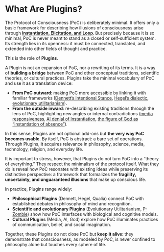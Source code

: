 # What Are Plugins?

The Protocol of Consciousness (PoC) is deliberately minimal. It offers only a basic framework for describing how illusions of consciousness arise through [**Instantiation, Elicitation, and Loop**](../protocol/operations/). But precisely because it is so minimal, PoC is never meant to stand as a closed or self-sufficient system. Its strength lies in its openness: it must be connected, translated, and extended into other fields of thought and practice.

This is the role of **Plugins**.

A Plugin is not an expansion of PoC, nor a rewriting of its terms. It is a way of **building a bridge** between PoC and other conceptual traditions, scientific theories, or cultural practices. Plugins take the minimal vocabulary of PoC and use it as a translation device:

* **From PoC outward**: making PoC more accessible by linking it with familiar frameworks ([Dennett’s Intentional Stance](dennett-plugin.md), [Hegel’s dialectic](hegel-plugin.md), [evolutionary utilitarianism](evolutionary-utilitarianism-plugin.md)).
* **From the outside inward**: re-describing existing traditions through the lens of PoC, highlighting new angles or internal contradictions ([media responsiveness](media-plugin.md), [AI denial of Instantiation](ai-plugin.md), [the figure of God as “Instantiation of absence”](god-plugin.md)).

In this sense, Plugins are not optional add-ons but **the very way PoC becomes usable**. By itself, PoC is abstract: a bare set of operations. Through Plugins, it acquires relevance in philosophy, science, media, technology, religion, and everyday life.

It is important to stress, however, that Plugins do not turn PoC into a “theory of everything.” They respect the minimalism of the protocol itself. What they do is reveal how PoC resonates with existing ideas while preserving its distinctive perspective: a framework that formalizes the **fragility, uncertainty, and unguaranteed illusions** that make up conscious life.

In practice, Plugins range widely:

* **Philosophical Plugins** (Dennett, Hegel, Qualia) connect PoC with established debates in philosophy of mind and recognition.
* **Scientific and evolutionary Plugins** (Evolutionary Utilitarianism, [P-Zombie](p-zombie-plugin.md)) show how PoC interfaces with biological and cognitive models.
* **Cultural Plugins** (Media, AI, God) explore how PoC illuminates practices of communication, belief, and social imagination.

Together, these Plugins do not close PoC but **keep it alive**: they demonstrate that consciousness, as modeled by PoC, is never confined to philosophy alone but touches every sphere of life.

